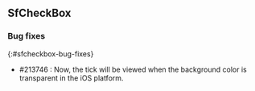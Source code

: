 ## SfCheckBox

### Bug fixes
{:#sfcheckbox-bug-fixes}

* \#213746 : Now, the tick will be viewed when the background color is transparent in the iOS platform.